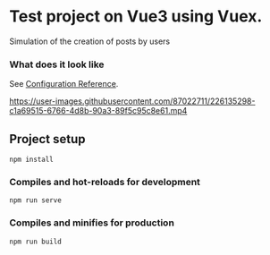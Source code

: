 # Test project on Vue3 using Vuex.
Simulation of the creation of posts by users

### What does it look like
See [Configuration Reference](https://cli.vuejs.org/config/).

https://user-images.githubusercontent.com/87022711/226135298-c1a69515-6766-4d8b-90a3-89f5c95c8e61.mp4

## Project setup
```
npm install
```

### Compiles and hot-reloads for development
```
npm run serve
```

### Compiles and minifies for production
```
npm run build
```



